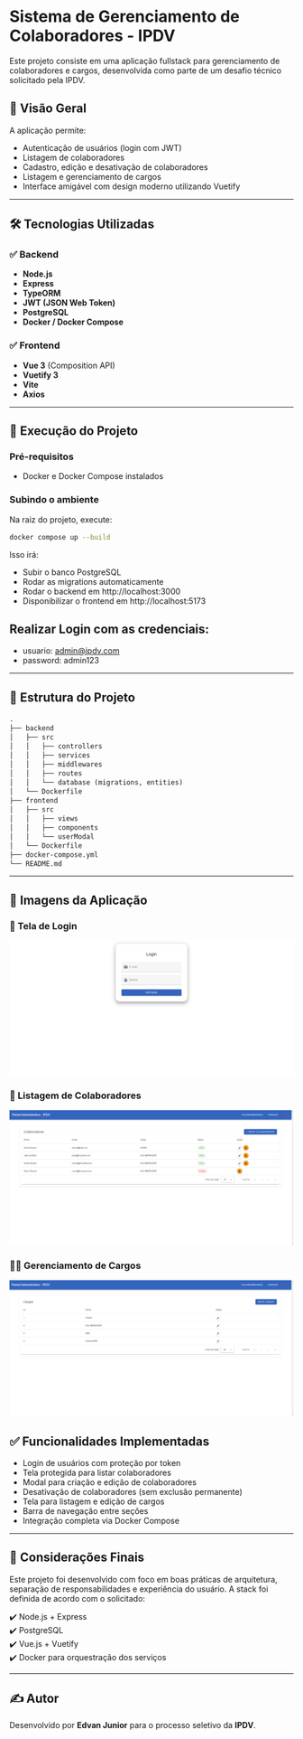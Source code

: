 # Sistema de Gerenciamento de Colaboradores - IPDV

Este projeto consiste em uma aplicação fullstack para gerenciamento de colaboradores e cargos, desenvolvida como parte de um desafio técnico solicitado pela IPDV.

## 🧠 Visão Geral

A aplicação permite:
- Autenticação de usuários (login com JWT)
- Listagem de colaboradores
- Cadastro, edição e desativação de colaboradores
- Listagem e gerenciamento de cargos
- Interface amigável com design moderno utilizando Vuetify

---

## 🛠️ Tecnologias Utilizadas

### ✅ Backend
- **Node.js**
- **Express**
- **TypeORM**
- **JWT (JSON Web Token)**
- **PostgreSQL**
- **Docker / Docker Compose**

### ✅ Frontend
- **Vue 3** (Composition API)
- **Vuetify 3**
- **Vite**
- **Axios**

---

## 🚀 Execução do Projeto

### Pré-requisitos
- Docker e Docker Compose instalados

### Subindo o ambiente
Na raiz do projeto, execute:

```bash
docker compose up --build
```
Isso irá:
- Subir o banco PostgreSQL
- Rodar as migrations automaticamente
- Rodar o backend em http://localhost:3000
- Disponibilizar o frontend em http://localhost:5173

## Realizar Login com as credenciais:
- usuario: admin@ipdv.com
- password: admin123

---

## 📂 Estrutura do Projeto
  
```
.
├── backend
│   ├── src
│   │   ├── controllers
│   │   ├── services
│   │   ├── middlewares
│   │   ├── routes
│   │   └── database (migrations, entities)
│   └── Dockerfile
├── frontend
│   ├── src
│   │   ├── views
│   │   ├── components
│   │   └── userModal
│   └── Dockerfile
├── docker-compose.yml
└── README.md
```

---

## 📸 Imagens da Aplicação

### 🔐 Tela de Login
![Login](./assets/login-screen.png)

### 👥 Listagem de Colaboradores
![Colaboradores](./assets/collaborators-list.png)

### 🧑‍💼 Gerenciamento de Cargos
![Editar Cargo](./assets/roles-list.png)

## ✅ Funcionalidades Implementadas

- Login de usuários com proteção por token
- Tela protegida para listar colaboradores
- Modal para criação e edição de colaboradores
- Desativação de colaboradores (sem exclusão permanente)
- Tela para listagem e edição de cargos
- Barra de navegação entre seções
- Integração completa via Docker Compose

---

## 📌 Considerações Finais

Este projeto foi desenvolvido com foco em boas práticas de arquitetura, separação de responsabilidades e experiência do usuário. A stack foi definida de acordo com o solicitado:

✔️ Node.js + Express  
✔️ PostgreSQL  
✔️ Vue.js + Vuetify  
✔️ Docker para orquestração dos serviços

---

## ✍️ Autor

Desenvolvido por **Edvan Junior** para o processo seletivo da **IPDV**.
